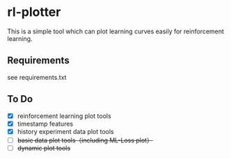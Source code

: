 # rl-plotter

 This is a simple tool which can plot learning curves easily for reinforcement learning.

## Requirements

see requirements.txt

## To Do

- [x] reinforcement learning plot tools
- [x] timestamp features
- [x] history experiment data plot tools
- [ ] ~~basic data plot tools（including ML-Loss plot）~~
- [ ] ~~dynamic plot tools~~